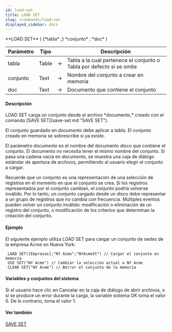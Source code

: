 ```yaml
---
id: load-set
title: LOAD SET
slug: /commands/load-set
displayed_sidebar: docs
---
```


<!--REF #_command_.LOAD SET.Syntax-->**LOAD SET** ( {*tabla* ;} *conjunto* ; *doc* )<!-- END REF-->
<!--REF #_command_.LOAD SET.Params-->
| Parámetro | Tipo |  | Descripción |
| --- | --- | --- | --- |
| tabla | Table | &#8594;  | Tabla a la cual pertenece el conjunto o Tabla por defecto si se omite |
| conjunto | Text | &#8594;  | Nombre del conjunto a crear en memoria |
| doc | Text | &#8594;  | Documento que contiene el conjunto |

<!-- END REF-->

#### Descripción 

<!--REF #_command_.LOAD SET.Summary-->LOAD SET carga un conjunto desde el archivo *documento,* creado con el comando [SAVE SET](save-set.md "SAVE SET").<!-- END REF-->

El conjunto guardado en *documento* debe aplicar a *tabla*. El conjunto creado en memoria se sobrescribe si ya existe.

El parámetro *documento* es el nombre del documento disco que contiene el conjunto. El documento no necesita tener el mismo nombre del conjunto. Si pasa una cadena vacía en *documento*, se muestra una caja de diálogo estándar de apertura de archivos, permitiendo al usuario elegir el conjunto a cargar.

Recuerde que un conjunto es una representación de una selección de registros en el momento en que el conjunto se crea. Si los registros representados por el conjunto cambian, el conjunto podría volverse inválido. Por lo tanto, un conjunto cargado desde un disco debe representar a un grupo de registros que no cambia con frecuencia. Múltiples eventos pueden volver un conjunto inválido: modificación o eliminación de un registro del conjunto, o modificación de los criterios que determinan la creación del conjunto.

#### Ejemplo 

El siguiente ejemplo utiliza LOAD SET para cargar un conjunto de sedes de la empresa Acme en Nueva York:

```4d
 LOAD SET([Empresas];"NY Acme";"NYAcmeSt") // Cargar el conjunto en memoria
 USE SET("NY Acme") // Cambiar la selección actual a NY Acme
 CLEAR SET("NY Acme") // Borrar el conjunto de la memoria
```

#### Variables y conjuntos del sistema 

Si el usuario hace clic en Cancelar en la caja de diálogo de abrir archivos, o si se produce un error durante la carga, la variable sistema OK toma el valor 0\. De lo contrario, toma el valor 1.

#### Ver también 

[SAVE SET](save-set.md)  